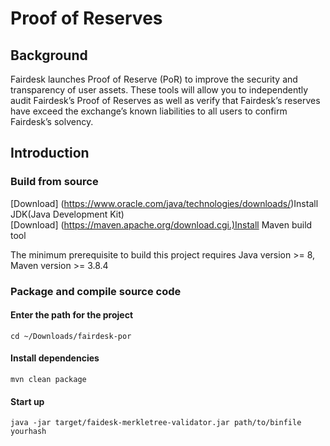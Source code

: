 # Proof of Reserves
## Background

Fairdesk launches Proof of Reserve (PoR) to improve the security and transparency of user assets. These tools will allow you to independently audit Fairdesk’s Proof of Reserves as well as verify that Fairdesk’s reserves have exceed the exchange’s known liabilities to all users to confirm Fairdesk’s solvency.

## Introduction
### Build from source

[Download] (https://www.oracle.com/java/technologies/downloads/)Install JDK(Java Development Kit)  
[Download] (https://maven.apache.org/download.cgi.)Install Maven build tool

The minimum prerequisite to build this project requires Java version >= 8, Maven version >= 3.8.4

### Package and compile source code
#### Enter the path for the project
`cd ~/Downloads/fairdesk-por`

#### Install dependencies
`mvn clean package`

#### Start up
`java -jar target/faidesk-merkletree-validator.jar path/to/binfile yourhash`
